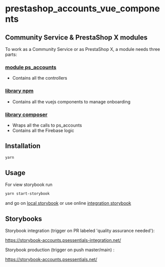 # prestashop_accounts_vue_components

## Community Service & PrestaShop X modules

To work as a Community Service or as PrestaShop X, a module needs three parts:

### [module ps_accounts](http://github.com/PrestaShopCorp/ps_accounts)

* Contains all the controllers

### [library npm](http://github.com/PrestaShopCorp/prestashop_accounts_vue_components)

* Contains all the vuejs components to manage onboarding

### [library composer](http://github.com/PrestaShopCorp/prestashop_accounts_auth)

* Wraps all the calls to ps_accounts
* Contains all the Firebase logic

## Installation

```bash
yarn
```

## Usage

For view storybook run

```bash
yarn start-storybook
```

and go on [local storybook](http://localhost:33199/?path=/docs/introduction--page)
or use online [integration storybook](https://storybook-accounts.psessentials.net/?path=/docs/introduction--page)

## Storybooks

Storybook integration (trigger on PR labeled 'quality assurance needed'): 

https://storybook-accounts.psessentials-integration.net/

Storybook production (trigger on push master/main) : 

https://storybook-accounts.psessentials.net/